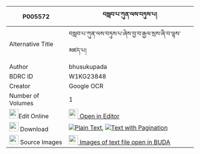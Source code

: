 |P005572|བསླབ་པ་ཀུན་ལས་བཏུས་པ། 
| --- | --- 
|Alternative Title |བསླབ་པ་ཀུན་ལས་བཏུས་པ་ཞེས་བྱ་བ་རྒྱལ་སྲས་ཞི་བ་ལྷས་མཛད་པ།
|Author| bhusukupada
|BDRC ID | W1KG23848
|Creator | Google OCR
|Number of Volumes| 1
|<img width="25" src="https://img.icons8.com/color/25/000000/edit-property.png">Edit Online| [<img width="25" src="https://avatars.githubusercontent.com/u/45091458?s=200&v=4"> Open in Editor](http://editor.openpecha.org/P005572)
|<img width="25" src="https://img.icons8.com/fluent/48/000000/download-2.png"/>  Download | [![](https://img.icons8.com/color/20/000000/txt.png)Plain Text](https://github.com/Openpecha/P005572/releases/download/v1/labpa_kun_la_sa_tupa_plain_P005572.zip), [![](https://img.icons8.com/color/20/000000/txt.png)Text with Pagination](https://github.com/Openpecha/P005572/releases/download/v1/labpa_kun_la_sa_tupa_pages_P005572.zip)
|<img width="25" src="https://img.icons8.com/plasticine/100/000000/pictures-folder.png"/>  Source Images | [<img width="25" src="https://library.bdrc.io/icons/BUDA-small.svg"> Images of text file open in BUDA](https://library.bdrc.io/show/bdr:W1KG23848)